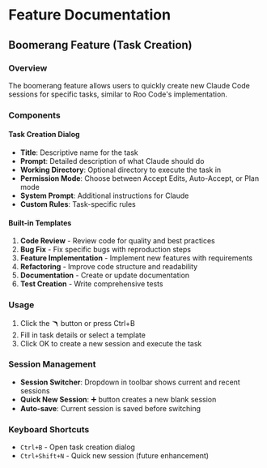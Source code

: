# Feature Documentation

## Boomerang Feature (Task Creation)

### Overview
The boomerang feature allows users to quickly create new Claude Code sessions for specific tasks, similar to Roo Code's implementation.

### Components

#### Task Creation Dialog
- **Title**: Descriptive name for the task
- **Prompt**: Detailed description of what Claude should do
- **Working Directory**: Optional directory to execute the task in
- **Permission Mode**: Choose between Accept Edits, Auto-Accept, or Plan mode
- **System Prompt**: Additional instructions for Claude
- **Custom Rules**: Task-specific rules

#### Built-in Templates
1. **Code Review** - Review code for quality and best practices
2. **Bug Fix** - Fix specific bugs with reproduction steps
3. **Feature Implementation** - Implement new features with requirements
4. **Refactoring** - Improve code structure and readability
5. **Documentation** - Create or update documentation
6. **Test Creation** - Write comprehensive tests

### Usage
1. Click the 🪃 button or press Ctrl+B
2. Fill in task details or select a template
3. Click OK to create a new session and execute the task

### Session Management
- **Session Switcher**: Dropdown in toolbar shows current and recent sessions
- **Quick New Session**: ➕ button creates a new blank session
- **Auto-save**: Current session is saved before switching

### Keyboard Shortcuts
- `Ctrl+B` - Open task creation dialog
- `Ctrl+Shift+N` - Quick new session (future enhancement)